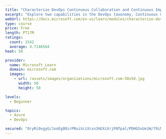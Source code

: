 ```yaml
---
title: "Characterize DevOps Continuous Collaboration and Continuous Improvement"
excerpt: "Explore two capabilities in the DevOps taxonomy, Continuous Collaboration and Continuous Improvement."
webUrl: https://docs.microsoft.com/en-us/learn/modules/characterize-devops-continous-collaboration-improvement/
type: course
price: Free
length: PT17M
ratings:
  count: 1542
  average: 4.7146564
heat: 50

provider:
  name: Microsoft Learn
  domain: microsoft.com
  images:
    - url: /assets/images/organizations/microsoft.com-50x50.jpg
      width: 50
      height: 50

levels:
  - Beginner

topics:
  - Azure
  - DevOps

secured: "OryRi0xgyG/JooEg80irPRuiXciXcxn3kEXiXrjFNTpal/POHG5xUe1W/79iM50uj8gCxrEpHvHdWF9jWGYKpdvK12Xgn0lY4GKCPVAFGrFAmL72vY0Qwhd12m5aHV4DoDP9wYn2XeKj3zMEl7hkdYbdHawcyLDqlmUSz12/DJAVPZpDkp2OxQtkRUQ7rRhEQN41geCOmuRqg6IVobWBAOQsQq6Rt5UhHaOXvS6PnynkuuaMYrWgeK1F/FspakBlsO0XFIaDUP/AleabTBlnMIovRSiX3CPhTri3SBaYCIsE7YbvxP0iCXluh1amZmjFc/PmhuSCf8bM9Qq5x3EIrvdTcKqzk8HMoBBhYzwa7W2F91Aa8crfYwL6GHVnjHEmPTC4zzv6aMp4b6ycXO96Q4jiZnKNFoMGCNfe2c/T5lI=;vuj4EwYgQcL5oSBdLPbHaw=="
---
```


